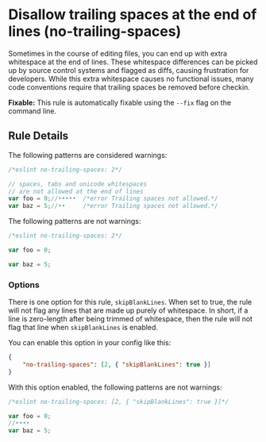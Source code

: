 # Disallow trailing spaces at the end of lines (no-trailing-spaces)

Sometimes in the course of editing files, you can end up with extra whitespace at the end of lines. These whitespace differences can be picked up by source control systems and flagged as diffs, causing frustration for developers. While this extra whitespace causes no functional issues, many code conventions require that trailing spaces be removed before checkin.

**Fixable:** This rule is automatically fixable using the `--fix` flag on the command line.

## Rule Details

The following patterns are considered warnings:

```js
/*eslint no-trailing-spaces: 2*/

// spaces, tabs and unicode whitespaces
// are not allowed at the end of lines
var foo = 0;//•••••  /*error Trailing spaces not allowed.*/
var baz = 5;//••     /*error Trailing spaces not allowed.*/
```

The following patterns are not warnings:

```js
/*eslint no-trailing-spaces: 2*/

var foo = 0;

var baz = 5;
```

### Options

There is one option for this rule, `skipBlankLines`. When set to true, the rule will not flag any lines that are made up purely of whitespace. In short, if a line is zero-length after being trimmed of whitespace, then the rule will not flag that line when `skipBlankLines` is enabled.

You can enable this option in your config like this:

```json
{
    "no-trailing-spaces": [2, { "skipBlankLines": true }]
}
```

With this option enabled, the following patterns are not warnings:

```js
/*eslint no-trailing-spaces: [2, { "skipBlankLines": true }]*/

var foo = 0;
//••••
var baz = 5;
```
